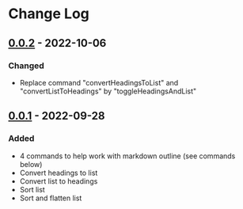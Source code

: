 # Change Log

## [0.0.2] - 2022-10-06
### Changed
- Replace command "convertHeadingsToList" and "convertListToHeadings" by "toggleHeadingsAndList"

## [0.0.1] - 2022-09-28
### Added
- 4 commands to help work with markdown outline (see commands below)
- Convert headings to list
- Convert list to headings
- Sort list
- Sort and flatten list

[0.0.2]: https://github.com/johntao/keep-a-changelog/releases/tag/v0.0.2
[0.0.1]: https://github.com/johntao/keep-a-changelog/releases/tag/v0.0.1